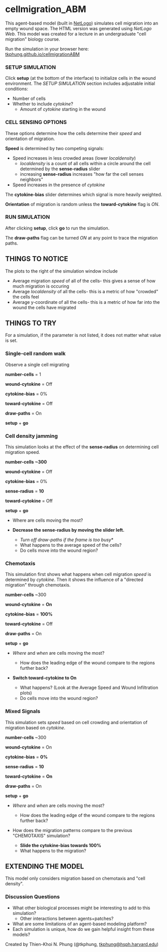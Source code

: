 # cellmigration_ABM
This agent-based model (built in [NetLogo](https://ccl.northwestern.edu/netlogo/)) simulates cell migration into an empty wound space. The HTML version was generated using *NetLogo Web*. This model was created for a lecture in an undergraduate "cell migration" biology course.

Run the simulation in your browser here: [tkphung.github.io/cellmigrationABM](http://tkphung.github.io/cellmigrationABM.html)

### SETUP SIMULATION
Click **setup** (at the bottom of the interface) to initialize cells in the wound environment. The *SETUP SIMULATION* section includes adjustable initial conditions:

- Number of cells
- Whether to include *cytokine*?
	- Amount of *cytokine* starting in the wound

### CELL SENSING OPTIONS
These options determine how the cells determine their *speed* and orientation of migration.

**Speed** is determined by two competing signals:

- Speed increases in less crowded areas (lower *localdensity*)
	- *localdensity* is a count of all cells within a circle around the cell determined by the **sense-radius** slider
	- increasing **sense-radius** increases "how far the cell senses neighbors"
- Speed increases in the presence of *cytokine*

The **cytokine-bias** slider determines which signal is more heavily weighted.


**Orientation** of migration is random unless the **toward-cytokine** flag is *ON*.

### RUN SIMULATION
After clicking **setup**, click **go** to run the simulation. 

The **draw-paths** flag can be turned *ON* at any point to trace the migration paths.


## THINGS TO NOTICE

The plots to the right of the simulation window include

- Average migration *speed* of all of the cells- this gives a sense of how much migration is occuring
- Average *localdensity* of all the cells- this is a metric of how "crowded" the cells feel
- Average y-coordinate of all the cells- this is a metric of how far into the wound the cells have migrated

## THINGS TO TRY
For a simulation, if the parameter is not listed, it does not matter what value is set.


### Single-cell random walk
Observe a single cell migrating

**number-cells** = 1

**wound-cytokine** = Off

**cytokine-bias** = 0%

**toward-cytokine** = Off

**draw-paths** = On


**setup** + **go**


### Cell density jamming
This simulation looks at the effect of the **sense-radius** on determining cell migration speed.

**number-cells** **~300**

**wound-cytokine** = Off

**cytokine-bias** = 0%

**sense-radius** = **10**

**toward-cytokine** = Off


**setup** + **go**

- Where are cells moving the most?

- **Decrease the sense-radius by moving the slider left.**
	- *Turn off draw-paths if the frame is too busy**
	- What happens to the average speed of the cells?
	- Do cells move into the wound region?


### Chemotaxis
This simulation first shows what happens when cell migration *speed* is determined by *cytokine*. Then it shows the influence of a "directed migration" through chemotaxis.

**number-cells** ~300

**wound-cytokine** = **On**

**cytokine-bias** = **100%**

**toward-cytokine** = Off


**draw-paths** = On

**setup** + **go**

- *Where* and *when* are cells moving the most?
	- How does the leading edge of the wound compare to the regions further back?

- **Switch toward-cytokine to On**
	- What happens? (Look at the Average Speed and Wound Infiltration plots)
	- Do cells move into the wound region?


### Mixed Signals
This simulation sets *speed* based on cell crowding and orientation of migration based on *cytokine*.

**number-cells** ~300

**wound-cytokine** = On

**cytokine-bias** = **0%**

**sense-radius** = **10**

**toward-cytokine** = **On**


**draw-paths** = On

**setup** + **go**

- *Where* and *when* are cells moving the most?
	- How does the leading edge of the wound compare to the regions further back?

- How does the migration patterns compare to the previous "CHEMOTAXIS" simulation?
	- **Slide the cytokine-bias towards 100%**
	- What happens to the migration?



## EXTENDING THE MODEL

This model only considers migration based on chemotaxis and "cell density".

### Discussion Questions
- What other biological processes might be interesting to add to this simulation?
	- Other interactions between agents+patches?
- What are some limitations of an agent-based modeling platform?
- Each simulation is unique, how do we gain helpful insight from these models?

Created by Thien-Khoi N. Phung (@tkphung, tkphung@hsph.harvard.edu)
